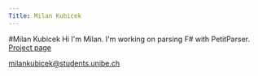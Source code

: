 ```yaml
---
Title: Milan Kubicek
---
```

#Milan Kubicek
Hi I'm Milan.
I'm working on parsing F# with PetitParser. [Project page](/wiki/projects/HaskellPetitParser)

<a href="mailto:milankubicek@students.unibe.ch">milankubicek@students.unibe.ch</a>

